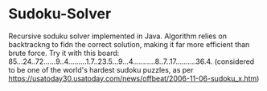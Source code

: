 # Sudoku-Solver
Recursive soduku solver implemented in Java. Algorithm relies on backtrackng to fidn the correct solution, making it far more efficient than brute force. Try it with this board: 85...24..72......9..4.........1.7..23.5...9...4...........8..7..17..........36.4. (considered to be one of the world's hardest sudoku puzzles, as per https://usatoday30.usatoday.com/news/offbeat/2006-11-06-sudoku_x.htm)
